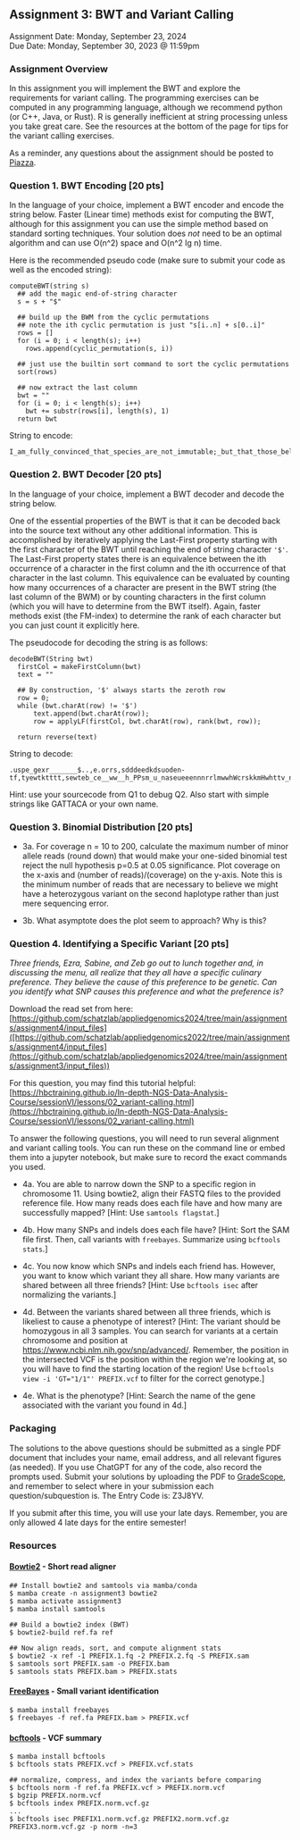 ## Assignment 3: BWT and Variant Calling
Assignment Date: Monday, September 23, 2024 <br>
Due Date: Monday, September 30, 2023 @ 11:59pm <br>

### Assignment Overview

In this assignment you will implement the BWT and explore the requirements for variant calling. The programming exercises can be computed in any programming language, although we recommend python (or C++, Java, or Rust). R is generally inefficient at string processing unless you take great care. See the resources at the bottom of the page for tips for the variant calling exercises.

As a reminder, any questions about the assignment should be posted to [Piazza](https://piazza.com/class/m09t5q6qles40a).


### Question 1. BWT Encoding [20 pts]

In the language of your choice, implement a BWT encoder and encode the string below. Faster (Linear time) methods exist for computing the BWT, although for this assignment you can use the simple method based on standard sorting techniques. Your solution does *not* need to be an optimal algorithm and can use O(n^2) space and O(n^2 lg n) time. 

Here is the recommended pseudo code (make sure to submit your code as well as the encoded string):

```
computeBWT(string s)
  ## add the magic end-of-string character
  s = s + "$"
 
  ## build up the BWM from the cyclic permutations
  ## note the ith cyclic permutation is just "s[i..n] + s[0..i]"
  rows = []
  for (i = 0; i < length(s); i++)
    rows.append(cyclic_permutation(s, i))

  ## just use the builtin sort command to sort the cyclic permutations
  sort(rows)

  ## now extract the last column
  bwt = ""
  for (i = 0; i < length(s); i++)
    bwt += substr(rows[i], length(s), 1)
  return bwt
```

String to encode:
```
I_am_fully_convinced_that_species_are_not_immutable;_but_that_those_belonging_to_what_are_called_the_same_genera_are_lineal_descendants_of_some_other_and_generally_extinct_species,_in_the_same_manner_as_the_acknowledged_varieties_of_any_one_species_are_the_descendants_of_that_species._Furthermore,_I_am_convinced_that_natural_selection_has_been_the_most_important,_but_not_the_exclusive,_means_of_modification.
```


### Question 2. BWT Decoder [20 pts]

In the language of your choice, implement a BWT decoder and decode the string below. 

One of the essential properties of the BWT is that it can be decoded back into the source text without any other additional information. This is accomplished by iteratively applying the Last-First property starting with the first character of the BWT until reaching the end of string character `'$'`. The Last-First property states there is an equivalence between the ith occurrence of a character in the first column and the ith occurrence of that character in the last column. This equivalence can be evaluated by counting how many occurrences of a character are present in the BWT string (the last column of the BWM) or by counting characters in the first column (which you will have to determine from the BWT itself). Again, faster methods exist (the FM-index) to determine the rank of each character but you can just count it explicitly here.

The pseudocode for decoding the string is as follows:

```
decodeBWT(String bwt) 
  firstCol = makeFirstColumn(bwt)
  text = ""
  
  ## By construction, '$' always starts the zeroth row
  row = 0;
  while (bwt.charAt(row) != '$')
      text.append(bwt.charAt(row));
      row = applyLF(firstCol, bwt.charAt(row), rank(bwt, row));
  
  return reverse(text)
```

String to decode:
```
.uspe_gexr_______$..,e.orrs,sdddeedkdsuoden-tf,tyewtktttt,sewteb_ce__ww__h_PPsm_u_naseueeennnrrlmwwhWcrskkmHwhttv_no_nnwttzKt_l_ocoo_be___aaaooaAakiiooett_oooi_sslllfyyD__uouuueceetenagan___rru_aasanIiatt__c__saacooor_ootjeae______ir__a
```

Hint: use your sourcecode from Q1 to debug Q2. Also start with simple strings like GATTACA or your own name.


### Question 3. Binomial Distribution [20 pts]

- 3a. For coverage n = 10 to 200, calculate the maximum number of minor allele reads (round down) that would make your one-sided binomial test reject the null hypothesis p=0.5 at 0.05 significance. Plot coverage on the x-axis and (number of reads)/(coverage) on the y-axis. Note this is the minimum number of reads that are necessary to believe we might have a heterozygous variant on the second haplotype rather than just mere sequencing error.

- 3b. What asymptote does the plot seem to approach? Why is this?



### Question 4. Identifying a Specific Variant [20 pts]

*Three friends, Ezra, Sabine, and Zeb go out to lunch together and, in discussing the menu, all realize that they all have a specific culinary preference. They believe the cause of this preference to be genetic. Can you identify what SNP causes this preference and what the preference is?*

Download the read set from here: [https://github.com/schatzlab/appliedgenomics2024/tree/main/assignments/assignment4/input_files]([https://github.com/schatzlab/appliedgenomics2022/tree/main/assignments/assignment4/input_files](https://github.com/schatzlab/appliedgenomics2024/tree/main/assignments/assignment3/input_files))

For this question, you may find this tutorial helpful: [https://hbctraining.github.io/In-depth-NGS-Data-Analysis-Course/sessionVI/lessons/02_variant-calling.html](https://hbctraining.github.io/In-depth-NGS-Data-Analysis-Course/sessionVI/lessons/02_variant-calling.html)

To answer the following questions, you will need to run several alignment and variant calling tools. You can run these on the command line or embed them into a jupyter notebook, but make sure to record the exact commands you used.

- 4a. You are able to narrow down the SNP to a specific region in chromosome 11. Using bowtie2, align their FASTQ files to the provided reference file. How many reads does each file have and how many are successfully mapped? [Hint: Use `samtools flagstat`.] 

- 4b. How many SNPs and indels does each file have? [Hint: Sort the SAM file first. Then, call variants with `freebayes`. Summarize using `bcftools stats`.]

- 4c. You now know which SNPs and indels each friend has. However, you want to know which variant they all share. How many variants are shared between all three friends? [Hint: Use `bcftools isec` after normalizing the variants.]

- 4d. Between the variants shared between all three friends, which is likeliest to cause a phenotype of interest? [Hint: The variant should be homozygous in all 3 samples. You can search for variants at a certain chromosome and position at https://www.ncbi.nlm.nih.gov/snp/advanced/. Remember, the position in the intersected VCF is the position within the region we're looking at, so you will have to find the starting location of the region! Use `bcftools view -i 'GT="1/1"' PREFIX.vcf` to filter for the correct genotype.]

- 4e. What is the phenotype? [Hint: Search the name of the gene associated with the variant you found in 4d.]


### Packaging

The solutions to the above questions should be submitted as a single PDF document that includes your name, email address, and all relevant figures (as needed). If you use ChatGPT for any of the code, also record the prompts used. Submit your solutions by uploading the PDF to [GradeScope](https://www.gradescope.com/courses/839343), and remember to select where in your submission each question/subquestion is. The Entry Code is: Z3J8YV. 

If you submit after this time, you will use your late days. Remember, you are only allowed 4 late days for the entire semester!



### Resources


#### [Bowtie2](https://github.com/BenLangmead/bowtie2) - Short read aligner

```
## Install bowtie2 and samtools via mamba/conda
$ mamba create -n assignment3 bowtie2
$ mamba activate assignment3
$ mamba install samtools

## Build a bowtie2 index (BWT)
$ bowtie2-build ref.fa ref

## Now align reads, sort, and compute alignment stats
$ bowtie2 -x ref -1 PREFIX.1.fq -2 PREFIX.2.fq -S PREFIX.sam
$ samtools sort PREFIX.sam -o PREFIX.bam
$ samtools stats PREFIX.bam > PREFIX.stats
```


#### [FreeBayes](https://github.com/ekg/freebayes) - Small variant identification

```
$ mamba install freebayes
$ freebayes -f ref.fa PREFIX.bam > PREFIX.vcf
```

#### [bcftools](https://samtools.github.io/bcftools/bcftools.html) - VCF summary

```
$ mamba install bcftools
$ bcftools stats PREFIX.vcf > PREFIX.vcf.stats

## normalize, compress, and index the variants before comparing
$ bcftools norm -f ref.fa PREFIX.vcf > PREFIX.norm.vcf
$ bgzip PREFIX.norm.vcf
$ bcftools index PREFIX.norm.vcf.gz
...
$ bcftools isec PREFIX1.norm.vcf.gz PREFIX2.norm.vcf.gz PREFIX3.norm.vcf.gz -p norm -n=3
```


